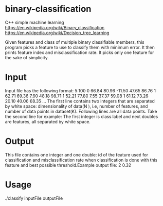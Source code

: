 # binary-classification
C++ simple machine learning
https://en.wikipedia.org/wiki/Binary_classification
https://en.wikipedia.org/wiki/Decision_tree_learning


Given features and class of multiple binary classifiable members, this program picks a feature to use to classify them with minimum error. It then prints feature index and misclassification rate. It picks only one feature for the sake of simplicity.

# Input
Input file has the following format:
5 100
0 66.84 80.96 -11.50 47.65 86.76
1 62.71 69.36 7.90 48.18 98.71
1 52.21 77.80 7.55 37.37 59.08
1 61.12 73.26 20.10 40.06 68.35
...
The first line contains two integers that are separated by white space: dimensionality of data(N ),
i.e, number of features, and number of data points in dataset(K). Following lines are all data points.
Take the second line for example: The first integer is class label and next doubles are features, all separated
by white space.

# Output
This file contains one integer and one double: id of the feature used for classification and misclassification
rate when classification is done with this feature and best possible threshold.Example output file:
2 0.32

# Usage
./classify inputFile outputFile
